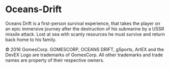 # Oceans-Drift

Oceans Drift is a first-person survival experience, that takes the player on an epic immersive journey after the destruction of his submarine by a USSR missile attack. Lost at sea with scanty resources he must survive and return back home to his family.

© 2016 GomesCorp. GOMESCORP, OCEANS DRIFT, gSports, ArtEX and the DevEX Logo are trademarks of GomesCorp. All other trademarks and trade names are property of their respective owners.


